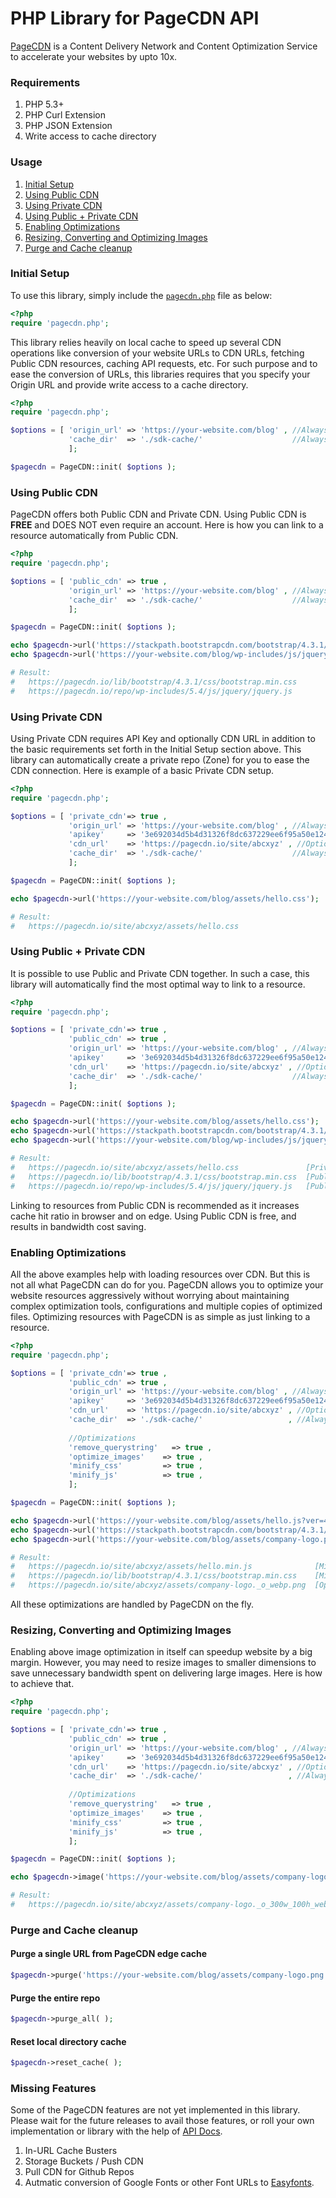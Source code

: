 PHP Library for PageCDN API
=======================

[PageCDN](https://pagecdn.com) is a Content Delivery Network and Content Optimization Service to accelerate your websites by upto 10x.

### Requirements
1. PHP 5.3+
2. PHP Curl Extension
3. PHP JSON Extension
4. Write access to cache directory

### Usage
1. [Initial Setup](#initial-setup)
2. [Using Public CDN](#using-public-cdn)
3. [Using Private CDN](#using-private-cdn)
4. [Using Public + Private CDN](#using-public--private-cdn)
5. [Enabling Optimizations](#enabling-optimizations)
6. [Resizing, Converting and Optimizing Images](#resizing-converting-and-optimizing-images)
7. [Purge and Cache cleanup](#purge-and-cache-cleanup)

### Initial Setup

To use this library, simply include the [`pagecdn.php`](/src/pagecdn.php) file as below:
```php
<?php
require 'pagecdn.php';
```

This library relies heavily on local cache to speed up several CDN operations like conversion of your website URLs to CDN URLs, fetching Public CDN resources, caching API requests, etc.
For such purpose and to ease the conversion of URLs, this libraries requires that you specify your Origin URL and provide write access to a cache directory.
```php
<?php
require 'pagecdn.php';

$options = [ 'origin_url' => 'https://your-website.com/blog' , //Always Required
             'cache_dir'  => './sdk-cache/'                    //Always required
             ];

$pagecdn = PageCDN::init( $options );
```

### Using Public CDN
PageCDN offers both Public CDN and Private CDN. Using Public CDN is **FREE** and DOES NOT even require an account. Here is how you can link to a resource automatically from Public CDN.
```php
<?php
require 'pagecdn.php';

$options = [ 'public_cdn' => true ,
             'origin_url' => 'https://your-website.com/blog' , //Always Required
             'cache_dir'  => './sdk-cache/'                    //Always required
             ];

$pagecdn = PageCDN::init( $options );

echo $pagecdn->url('https://stackpath.bootstrapcdn.com/bootstrap/4.3.1/css/bootstrap.css?ver=4.3.1');
echo $pagecdn->url('https://your-website.com/blog/wp-includes/js/jquery/jquery.js');

# Result:
#   https://pagecdn.io/lib/bootstrap/4.3.1/css/bootstrap.min.css
#   https://pagecdn.io/repo/wp-includes/5.4/js/jquery/jquery.js
```

### Using Private CDN
Using Private CDN requires API Key and optionally CDN URL in addition to the basic requirements set forth in the Initial Setup section above. This library can automatically create a private repo (Zone) for you to ease the CDN connection. Here is example of a basic Private CDN setup.
```php
<?php
require 'pagecdn.php';

$options = [ 'private_cdn'=> true ,
             'origin_url' => 'https://your-website.com/blog' , //Always Required
             'apikey'     => '3e692034d5b4d31326f8dc637229ee6f95a50e1242394420f07a8597934c0cc0' , //Required for Private CDN
             'cdn_url'    => 'https://pagecdn.io/site/abcxyz' , //Optional. Library can automatically find or create a CDN_URL for you
             'cache_dir'  => './sdk-cache/'                    //Always required
             ];

$pagecdn = PageCDN::init( $options );

echo $pagecdn->url('https://your-website.com/blog/assets/hello.css');

# Result:
#   https://pagecdn.io/site/abcxyz/assets/hello.css
```

### Using Public + Private CDN
It is possible to use Public and Private CDN together. In such a case, this library will automatically find the most optimal way to link to a resource.
```php
<?php
require 'pagecdn.php';

$options = [ 'private_cdn'=> true ,
             'public_cdn' => true ,
             'origin_url' => 'https://your-website.com/blog' , //Always Required
             'apikey'     => '3e692034d5b4d31326f8dc637229ee6f95a50e1242394420f07a8597934c0cc0' , //Required for Private CDN
             'cdn_url'    => 'https://pagecdn.io/site/abcxyz' , //Optional. Library can automatically find or create a CDN_URL for you
             'cache_dir'  => './sdk-cache/'                    //Always required
             ];

$pagecdn = PageCDN::init( $options );

echo $pagecdn->url('https://your-website.com/blog/assets/hello.css');
echo $pagecdn->url('https://stackpath.bootstrapcdn.com/bootstrap/4.3.1/css/bootstrap.css?ver=4.3.1');
echo $pagecdn->url('https://your-website.com/blog/wp-includes/js/jquery/jquery.js');

# Result:
#   https://pagecdn.io/site/abcxyz/assets/hello.css               [Private CDN]
#   https://pagecdn.io/lib/bootstrap/4.3.1/css/bootstrap.min.css  [Public CDN]
#   https://pagecdn.io/repo/wp-includes/5.4/js/jquery/jquery.js   [Public CDN]
```
Linking to resources from Public CDN is recommended as it increases cache hit ratio in browser and on edge. Using Public CDN is free, and results in bandwidth cost saving.

### Enabling Optimizations
All the above examples help with loading resources over CDN. But this is not all what PageCDN can do for you. PageCDN allows you to optimize your website resources aggressively without worrying about maintaining complex optimization tools, configurations and multiple copies of optimized files.
Optimizing resources with PageCDN is as simple as just linking to a resource.
```php
<?php
require 'pagecdn.php';

$options = [ 'private_cdn'=> true ,
             'public_cdn' => true ,
             'origin_url' => 'https://your-website.com/blog' , //Always Required
             'apikey'     => '3e692034d5b4d31326f8dc637229ee6f95a50e1242394420f07a8597934c0cc0' , //Required for Private CDN
             'cdn_url'    => 'https://pagecdn.io/site/abcxyz' , //Optional. Library can automatically find or create a CDN_URL for you
             'cache_dir'  => './sdk-cache/'                   , //Always required
             
             //Optimizations
             'remove_querystring'	=> true ,
             'optimize_images'    => true ,
             'minify_css'         => true ,
             'minify_js'          => true ,
             ];

$pagecdn = PageCDN::init( $options );

echo $pagecdn->url('https://your-website.com/blog/assets/hello.js?ver=4.2.1');
echo $pagecdn->url('https://stackpath.bootstrapcdn.com/bootstrap/4.3.1/css/bootstrap.css?ver=4.3.1');
echo $pagecdn->url('https://your-website.com/blog/assets/company-logo.png');

# Result:
#   https://pagecdn.io/site/abcxyz/assets/hello.min.js              [Minified JS on Private CDN, Removed Querystring]
#   https://pagecdn.io/lib/bootstrap/4.3.1/css/bootstrap.min.css    [Minified CSS on Public CDN]
#   https://pagecdn.io/site/abcxyz/assets/company-logo._o_webp.png  [Optimized and Converted to WebP if browser supports for WebP is available]
```
All these optimizations are handled by PageCDN on the fly.

### Resizing, Converting and Optimizing Images
Enabling above image optimization in itself can speedup website by a big margin. However, you may need to resize images to smaller dimensions to save unnecessary bandwidth spent on delivering large images. Here is how to achieve that.
```php
<?php
require 'pagecdn.php';

$options = [ 'private_cdn'=> true ,
             'public_cdn' => true ,
             'origin_url' => 'https://your-website.com/blog' , //Always Required
             'apikey'     => '3e692034d5b4d31326f8dc637229ee6f95a50e1242394420f07a8597934c0cc0' , //Required for Private CDN
             'cdn_url'    => 'https://pagecdn.io/site/abcxyz' , //Optional. Library can automatically find or create a CDN_URL for you
             'cache_dir'  => './sdk-cache/'                   , //Always required
             
             //Optimizations
             'remove_querystring'	=> true ,
             'optimize_images'    => true ,
             'minify_css'         => true ,
             'minify_js'          => true ,
             ];

$pagecdn = PageCDN::init( $options );

echo $pagecdn->image('https://your-website.com/blog/assets/company-logo.png',['width'=>300,'height'=>100]);

# Result:
#   https://pagecdn.io/site/abcxyz/assets/company-logo._o_300w_100h_webp.png
```
### Purge and Cache cleanup
#### Purge a single URL from PageCDN edge cache
```php
$pagecdn->purge('https://your-website.com/blog/assets/company-logo.png');
```
#### Purge the entire repo
```php
$pagecdn->purge_all( );
```
#### Reset local directory cache
```php
$pagecdn->reset_cache( );
```

### Missing Features
Some of the PageCDN features are not yet implemented in this library. Please wait for the future releases to avail those features, or roll your own implementation or library with the help of [API Docs](https://pagecdn.com/docs).
1. In-URL Cache Busters
2. Storage Buckets / Push CDN
3. Pull CDN for Github Repos
4. Autmatic conversion of Google Fonts or other Font URLs to [Easyfonts](https://pagecdn.com/lib/easyfonts).
